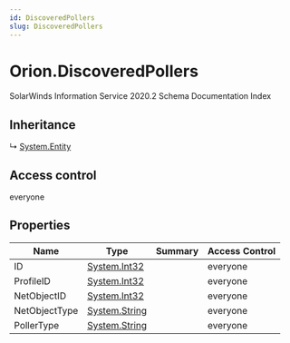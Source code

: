 ```yaml
---
id: DiscoveredPollers
slug: DiscoveredPollers
---
```


# Orion.DiscoveredPollers

SolarWinds Information Service 2020.2 Schema Documentation Index

## Inheritance

↳ [System.Entity](./../System/Entity)

## Access control

everyone

## Properties

| Name | Type | Summary | Access Control |
| ------ | ------ | ------ | ------ |
| ID | [System.Int32](https://docs.microsoft.com/en-us/dotnet/api/system.int32) |  | everyone |
| ProfileID | [System.Int32](https://docs.microsoft.com/en-us/dotnet/api/system.int32) |  | everyone |
| NetObjectID | [System.Int32](https://docs.microsoft.com/en-us/dotnet/api/system.int32) |  | everyone |
| NetObjectType | [System.String](https://docs.microsoft.com/en-us/dotnet/api/system.string) |  | everyone |
| PollerType | [System.String](https://docs.microsoft.com/en-us/dotnet/api/system.string) |  | everyone |

